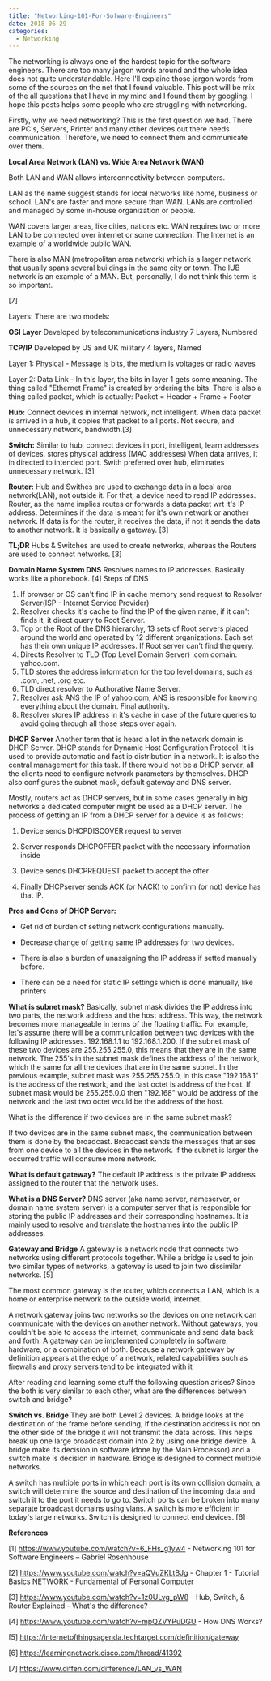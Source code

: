 ```yaml
---
title: "Networking-101-For-Sofware-Engineers"
date: 2018-06-29
categories: 
  - Networking
---
```


The networking is always one of the hardest topic for the software engineers. There are too many jargon words around and the whole idea does not quite understandable. Here I'll explaine those jargon words from some of the sources on the net that I found valuable. This post will be mix of the all questions that I have in my mind and I found them by googling. I hope this posts helps some people who are struggling with networking. 

Firstly, why we need networking? This is the first question we had. There are PC's, Servers, Printer and many other devices out there needs communication. Therefore, we need to connect them and communicate over them. 

**Local Area Network (LAN) vs. Wide Area Network (WAN)**

Both LAN and WAN allows interconnectivity between computers. 

LAN as the name suggest stands for local networks like home, business or school. LAN's are faster and more secure than WAN. LANs are controlled and managed by some in-house organization or people. 

WAN covers larger areas, like cities, nations etc. WAN requires two or more LAN to be connected over internet or some connection. The Internet is an example of a worldwide public WAN.

There is also MAN (metropolitan area network) which is a larger network that usually spans several buildings in the same city or town. The IUB network is an example of a MAN. But, personally, I do not think this term is so important. 

[7]



Layers:
There are two models:

**OSI Layer** Developed by telecommunications industry 7 Layers, Numbered

**TCP/IP** Developed by US and UK military 4 layers, Named

Layer 1: Physical - Message is bits, the medium is voltages or radio waves

Layer 2: Data Link - In this layer, the bits in layer 1 gets some meaning. The thing called "Ethernet Frame" is created by ordering the bits. There is also a thing called packet, which is actually:
Packet = Header + Frame + Footer







**Hub:**
Connect devices in internal network, not intelligent. When data packet is arrived in a hub, it copies that packet to all ports.
Not secure, and unnecessary network, bandwidth.[3]

**Switch:**
Similar to hub, connect devices in port, intelligent, learn addresses of devices, stores physical address (MAC addresses) When data
arrives, it in directed to intended port. Swith preferred over hub, eliminates unnecessary network. [3]

**Router:**
Hub and Swithes are used to exchange data in a local area network(LAN), not outside it.  For that, a device need to read IP addresses. 
Router, as the name implies routes or forwards a data packet wrt it's IP address. Determines if the data is meant for it's own network or another network. If data is for the router, it receives the data, if not it sends the data to another network. It is basically a gateway. [3]

**TL;DR** Hubs & Switches are used to create networks, whereas the Routers are used to connect networks. [3]


**Domain Name System DNS**
Resolves names to IP addresses. Basically works like a phonebook. [4]
Steps of DNS
1. If browser or OS can't find IP in cache memory send request to Resolver Server(ISP - Internet Service Provider)
2. Resolver checks it's cache to find the IP of the given name, if it can't finds it, it direct query to Root Server.
3. Top or the Root of the DNS hierarchy, 13 sets of Root servers placed around the world and operated by 12 different organizations. Each set has their own unique IP addresses. If Root server can't find the query.
4. Directs Resolver to TLD (Top Level Domain Server) .com domain. yahoo.com.
5. TLD stores the address information for the top level domains, such as .com, .net, .org etc.
6. TLD direct resolver to Authorative Name Server.
7. Resolver ask ANS the IP of yahoo.com, ANS is responsible for knowing everything about the domain. Final authority. 
8. Resolver stores IP address in it's cache in case of the future queries to avoid going through all those steps over again. 




**DHCP Server**
Another term that is heard a lot in the network domain is DHCP Server. DHCP stands for Dynamic Host Configuration Protocol. It is used to provide automatic and fast ip distribution in a network. It is also the central management for this task. If there would not be a DHCP server, all the clients need to configure network parameters by themselves. DHCP also configures the subnet mask, default gateway and DNS server. 

Mostly, routers act as DHCP servers, but in some cases generally in big networks a dedicated computer might be used as a DHCP server. The process of getting an IP from a DHCP server for a device is as follows:

1. Device sends DHCPDISCOVER request to server

2. Server responds DHCPOFFER packet with the necessary information inside

3. Device sends DHCPREQUEST packet to accept the offer

4. Finally DHCPserver sends ACK (or NACK) to confirm (or not) device has that IP.


**Pros and Cons of DHCP Server:**

- Get rid of burden of setting network configurations manually.
 
- Decrease change of getting same IP addresses for two devices.

- There is also a burden of unassigning the IP address if setted manually before.

- There can be a need for static IP settings which is done manually, like printers 



**What is subnet mask?**
Basically, subnet mask divides the IP address into two parts, the network address and the host address. This way, the network becomes more manageable in terms of the floating traffic. For example, let's assume there will be a communication between two devices with the following IP addresses. 192.168.1.1 to 192.168.1.200. If the subnet mask of these two devices are 255.255.255.0, this means that they are in the same network. The 255's in the subnet mask defines the address of the network, which the same for all the devices that are in the same subnet. In the previous example, subnet mask was 255.255.255.0, in this case "192.168.1" is the address of the network, and the last octet is address of the host. If subnet mask would be 255.255.0.0 then "192.168" would be address of the network and the last two octet would be the address of the host. 

What is the difference if two devices are in the same subnet mask?

If two devices are in the same subnet mask, the communication between them is done by the broadcast. Broadcast sends the messages that arises from one device to all the devices in the network. If the subnet is larger the occurred traffic will consume more network. 

**What is default gateway?**
The default IP address is the private IP address assigned to the router that the network uses. 

**What is a DNS Server?**
DNS server (aka name server, nameserver, or domain name system server) is a computer server that is responsible for storing the public IP addresses and their corresponding hostnames. It is mainly used to resolve and translate the hostnames into the public IP addresses. 


**Gateway and Bridge**
A gateway is a network node that connects two networks using different protocols together. While a bridge is used to join two similar types of networks, a gateway is used to join two dissimilar networks. [5]

The most common gateway is the router, which connects a LAN, which is a home or enterprise network to the outside world, internet. 

A network gateway joins two networks so the devices on one network can communicate with the devices on another network. Without gateways, you couldn't be able to access the internet, communicate and send data back and forth. A gateway can be implemented completely in software, hardware, or a combination of both. Because a network gateway by definition appears at the edge of a network, related capabilities such as firewalls and proxy servers tend to be integrated with it



After reading and learning some stuff the following question arises? Since the both is very similar to each other, what are the differences between switch and bridge?

**Switch vs. Bridge**
They are both Level 2 devices. A bridge looks at the destination of the frame before sending, if the destination address is not on the other side of the bridge it will not transmit the data across. This helps break up one large broadcast domain into 2 by using one bridge device. A bridge make its decision in software (done by the Main Processor) and a switch make is decision in hardware. Bridge is designed to connect multiple networks.

A switch has multiple ports in which each port is its own collision domain, a switch will determine the source and destination of the incoming data and switch it to the port it needs to go to. Switch ports can be broken into many separate broadcast domains using vlans. A switch is more efficient in today's large networks. Switch is designed to connect end devices. [6]


**References**

[1] https://www.youtube.com/watch?v=6_FHs_g1yw4 - Networking 101 for Software Engineers – Gabriel Rosenhouse

[2] https://www.youtube.com/watch?v=aQVuZKLtBJg - Chapter 1 - Tutorial Basics NETWORK - Fundamental of Personal Computer

[3] https://www.youtube.com/watch?v=1z0ULvg_pW8 - Hub, Switch, & Router Explained - What's the difference?

[4] https://www.youtube.com/watch?v=mpQZVYPuDGU - How DNS Works?

[5] https://internetofthingsagenda.techtarget.com/definition/gateway 

[6] https://learningnetwork.cisco.com/thread/41392

[7] https://www.diffen.com/difference/LAN_vs_WAN